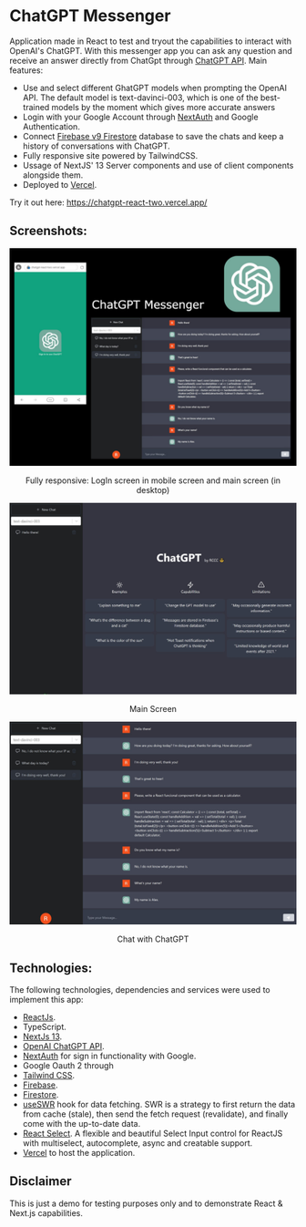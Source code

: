 # ChatGPT Messenger

Application made in React to test and tryout the capabilities to interact with OpenAI's ChatGPT. With this messenger app you can ask any question and receive an answer directly from ChatGpt through [ChatGPT API](https://platform.openai.com/). Main features:

- Use and select different GhatGPT models when prompting the OpenAI API. The default model is text-davinci-003, which is one of the best-trained models by the moment which gives more accurate answers
- Login with your Google Account through [NextAuth](https://next-auth.js.org/) and Google Authentication.
- Connect [Firebase v9 Firestore](https://firebase.google.com/products/firestore) database to save the chats and keep a history of conversations with ChatGPT.
- Fully responsive site powered by TailwindCSS.
- Ussage of NextJS' 13 Server components and use of client components alongside them.
- Deployed to [Vercel](https://vercel.com/).

Try it out here: <a href="https://chatgpt-react-two.vercel.app/" target="_blank">https://chatgpt-react-two.vercel.app/</a>

## Screenshots:

<div align="center">
  <img src="screenshots/ChatGpt-react.jpg" alt="Features screenshot" width="700" style="width:700px;"/>
  <p>Fully responsive: LogIn screen in mobile screen and main screen (in desktop)</p>
</div>

<div align="center">
  <img src="screenshots/MainScreen1.jpg" alt="Main Screen" width="700" style="width:700px;"/>
  <p>Main Screen</p>
</div>

<div align="center">
  <img src="screenshots/ChatGptChat1.jpg" alt="Chat" width="700" style="width:700px;"/>
  <p>Chat with ChatGPT</p>
</div>

## Technologies:

The following technologies, dependencies and services were used to implement this app:

- [ReactJs](https://reactjs.org/).
- TypeScript.
- [NextJs 13](https://nextjs.org/).
- [OpenAI ChatGPT API](https://platform.openai.com/).
- [NextAuth](https://next-auth.js.org/) for sign in functionality with Google.
- Google Oauth 2 through
- [Tailwind CSS](https://tailwindcss.com/).
- [Firebase](https://firebase.com/).
- [Firestore](https://firebase.google.com/products/firestore).
- [useSWR](https://swr.vercel.app/) hook for data fetching. SWR is a strategy to first return the data from cache (stale), then send the fetch request (revalidate), and finally come with the up-to-date data.
- [React Select](https://react-select.com/home). A flexible and beautiful Select Input control for ReactJS with multiselect, autocomplete, async and creatable support.
- [Vercel](https://vercel.com/) to host the application.

## Disclaimer

This is just a demo for testing purposes only and to demonstrate React & Next.js capabilities.
